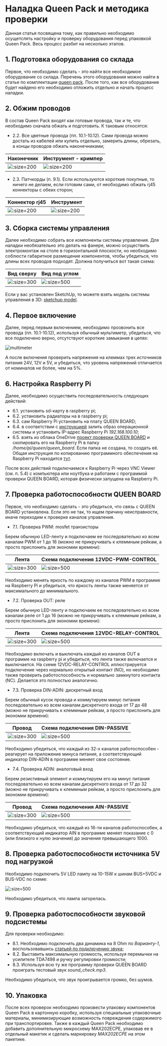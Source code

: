 # Наладка Queen Pack и методика проверки


Данная статья посвящена тому, как правильно необходимо осущетслять настройку и проверку оборудования перед упаковкой Queen Pack. Весь процесс разбит на несколько этапов.  


## 1. Подготовка оборудования со склада

Первое, что необходимо сделать - это найти все необходимое оборудование со склада. Перечень этого оборудования можно найти в статье по комплектации [queen pack](queen_pack). После того, как все оборудование будет найдено его необходимо отложить отдельно и начать процесс наладки.  


## 2. Обжим проводов

В состав Queen Pack входят как готовые провода, так и те, что необходимо сначала обжать и подготовить. К таковым относятся:  
- 2.2. Все цветные провода (пп. 10.1-10.12). Сами провода можно достать из кабелей или купить отдельно, замерить длины, обрезать, а концы проводов обжать наконечниками;

| Наконечник                                      | Инструмент - кримпер                          |
|-------------------------------------------------|-----------------------------------------------|
| ![](../assets/photo/cable_end.jpg ':size=200')  | ![](../assets/photo/crimper.jpg ':size=200')  |

- 2.3. Патчкорды (п. 9.1). Если используются короткие покупные, то ничего не делаем, если готовим сами, от необходимо обжать rj45 коннекторы с обеих сторон;

| Коннектор rj45                            | Инструмент                                    |
|-------------------------------------------|-----------------------------------------------|
| ![](../assets/photo/rj45.jpg ':size=200') | ![](../assets/photo/rj45tool.jpg ':size=200') |


## 3. Сборка системы управления

Далее необходимо собрать все компоненты системы управления. Для наладки необязательно это делать на фанере, можно осуществить электромонтаж на столе в горизонтальной плоскости, но необходимо соблюсти габаритное размещение компонентов, чтобы убедиться, что длины всех проводов подходят. Должна получиться вот такая схема:  

| Вид сверху                                            | Вид под углом                                           |
|-------------------------------------------------------|---------------------------------------------------------|
| ![](../assets/layout/QUEEN-VIEW-FROM-ABOVE2.png ':size=300') | ![](../assets/layout/QUEEN-3D-VIEW2.png ':size=500')   |

Если у вас установлен SketchUp, то можете взять модель системы управления в 3D: [sketchup model](https://1drv.ms/u/s!Am_hkdn5bouS1G9334yBP5ogC4-f).

## 4. Первое включение

Далее, перед первым включением, необходимо прозвонить все провода (пп. 10.1-10.12), используя обычный мультиметр, убедиться, что все подключено верно, отсутствуют короткие замыкания в цепях:  

![multimeter](../assets/photo/multimeter_1.jpg ':size=100')

А после включения проверить напряжения на клеммах трех источников питания 24V, 12V и 5V, и убедиться, что уровень напряжений отличается от номиналов не более, чем на 5%.  

## 6. Настройка Raspberry Pi

Далее, необходимо осуществить последовательность следующих действий:  

- 6.1. установить sd-карту в raspberry pi;  
- 6.2. установить радиаторы на в raspberry pi;  
- 6.3. сам Raspberry Pi установить на плату QUEEN BOARD;
- 6.4. в соответствии с [инструкцией](rpi_image_upload) залить образ операционной системы и установить IP-адрес Raspberry Pi _192.168.100.10_;  
- 6.5. взять из облака OneDrive [проект проверки QUEEN BOARD](https://1drv.ms/f/s!Am_hkdn5bouSgRRfeMmSvNRvym_y) и скопировать его на Raspberry Pi в папку _/home/pi/queen/queen\_board_. Если папка не создана, то создать её. Общая инструкция по копированию программного обеспечения на Raspberry Pi находится [тут](rpi_soft_install).  

После всех действий подключаемся к Raspberry Pi через VNC Viewer (см. п. 5.4) с компьютера или ноутбука и работаем с программой проверки QUEEN BOARD, которая физически запущена на Raspberry Pi.  

## 7. Проверка работоспособности QUEEN BOARD

Первое, что необходимо сделать - это убедиться, что связь с QUEEN BOARD установлена. Если это не так, то ищем причину неисправности, иначе переходим к проверке каналов управления.

- 7.1. Проверка PWM: mosfet транзисторы

Берем обычную LED-ленту и подключаем ее последовательно ко всем каналам PWM от 1 до 16 (можно не прикручивать к клеммным рейкам, а просто прислонить для экономии времени):  

| Лента                                                  | Схема подключения 12VDC-PWM-CONTROL                     |
|--------------------------------------------------------|---------------------------------------------------------|
| ![](../assets/photo/white_led_strip-1.jpg ':size=300') | ![](../assets/layout/12VDC-PWM-CONTROL2.png ':size=500') |

Необходимо менять яркость по каждому из каналов PWM в программе на Raspberry Pi и убедиться, что яркость ленты также меняется от максимального до минимального.  

- 7.2. Проверка OUT: реле

Берем обычную LED-ленту и подключаем ее последовательно ко всем каналам реле от 1 до 16 (можно не прикручивать к клеммным рейкам, а просто прислонить для экономии времени):  

| Лента                                                  | Схема подключения 12VDC-RELAY-CONTROL                     |
|--------------------------------------------------------|-----------------------------------------------------------|
| ![](../assets/photo/white_led_strip-1.jpg ':size=300') | ![](../assets/layout/12VDC-RELAY-CONTROL2.png ':size=500') |

Необходимо включать и выключать каждый из каналов OUT в программе на raspberry pi и убедиться, что лента также включается и выключается. На схеме 12VDC-RELAY-CONTROL иллюстрируется подключение через нормально открытый контакт (NO), но необходимо также проверить работоспособность и нормально замкнутого контакта (NC). Делается это полностью аналогично.  


- 7.3. Проверка DIN-ADIN: дискретный вход

Берем обычный кусок провода и коммутируем минус питания последовательно ко всем каналам дискретного входа от 17 до 48 (можно не прикручивать к клеммным рейкам, а просто прислонить для экономии времени):  

| Провод                                             | Схема подключения DIN-PASSIVE                     |
|----------------------------------------------------|---------------------------------------------------|
| ![](../assets/photo/colorwires_mm.jpg ':size=300') | ![](../assets/layout/DIN-ADIN-PASSIVE2.png ':size=500') |

Необходимо убедиться, что каждый из 32-х каналов работоспособен - реагирует на приложение минуса питания, а соответствующий индикатор DIN-ADIN в программе меняет свое состояние.  

- 7.4. Проверка ADIN: аналоговый вход

Берем резистивный элемент и коммутируем его на минус питания последовательно ко всем каналам дискретного входа от 17 до 32 (можно не прикручивать к клеммным рейкам, а просто прислонить для экономии времени):  

| Провод                                             | Схема подключения AIN-PASSIVE                     |
|----------------------------------------------------|---------------------------------------------------|
| ![](../assets/photo/colorwires_mm.jpg ':size=300') | ![](../assets/layout/DIN-ADIN-PASSIVE2.png ':size=500') |

Необходимо убедиться, что каждый из 16-ти каналов работоспособен, а соответствующий индикатор AIN в программе меняет показание с 0 (или близкого к нулю значения) до значения превышающего 1000.

## 8. Проверка работоспособности источника 5V под нагрузкой

Необходимо подключить 5V LED лампу на 10-15W к шинам BUS+5VDC и BUS-VDC по схеме:  

![](../assets/layout/5VDC-POWER-SUPPLY2.png ':size=500')

Необходимо убедиться, что лампа загорелась. 

## 9. Проверка работоспособности звуковой подсистемы

Для проверки необходимо:

- 8.1. Необходимо подключить два динамика на 8 Ohm по _Варианту-1_, воспользовавшись [статьей по подключению звука](hw_plug_sound);  
- 8.2. Выставить максимальную громкость, используя перемычки на усилителе TDA7498 и ручку регулировки громкости;  
- 8.3. Используя всю ту же программу проверки QUEEN BOARD проиграть тестовый звук _sound\_check.mp3_.  

Необходимо убедиться, что звук проигрывается громко, без шумов.

## 10. Упаковка

После всех проверок необходимо произвести упаковку компонентов Queen Pack в картонную коробку, используя специальные упаковочные материалы, минимизирующие возможность повреждения содержимого при транспортировке. Также в каждый Queen Pack необходимо добавить дополнительную микросхему MAX202ECPE, упаковав ее в отдельный макетик и сделать маркировку _MAX202ECPE_ на этом пакетике.  






